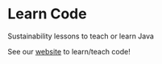 # Learn Code
Sustainability lessons to teach or learn Java

See our [website](https://github.com/omega9656/learn-code/) to learn/teach code!
